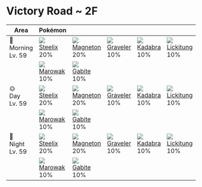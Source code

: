 # Victory Road ~ 2F

Area                   | Pokémon                      | &nbsp;                        | &nbsp;                        | &nbsp;                       | &nbsp;                         | &nbsp;
---                    | ---                          | ---                           | ---                           | ---                          | ---                            | ---
🌅<br>Morning<br>Lv. 59 | ![][208]<br>[Steelix]<br>20% | ![][082]<br>[Magneton]<br>20% | ![][075]<br>[Graveler]<br>10% | ![][064]<br>[Kadabra]<br>10% | ![][108]<br>[Lickitung]<br>10% | ![][042]<br>[Golbat]<br>10%
&nbsp;                 | ![][105]<br>[Marowak]<br>10% | ![][444]<br>[Gabite]<br>10%   | &nbsp;                        | &nbsp;                       | &nbsp;                         | &nbsp;
🌞<br>Day<br>Lv. 59     | ![][208]<br>[Steelix]<br>20% | ![][082]<br>[Magneton]<br>20% | ![][075]<br>[Graveler]<br>10% | ![][064]<br>[Kadabra]<br>10% | ![][108]<br>[Lickitung]<br>10% | ![][042]<br>[Golbat]<br>10%
&nbsp;                 | ![][105]<br>[Marowak]<br>10% | ![][444]<br>[Gabite]<br>10%   | &nbsp;                        | &nbsp;                       | &nbsp;                         | &nbsp;
🌙<br>Night<br>Lv. 59   | ![][208]<br>[Steelix]<br>20% | ![][082]<br>[Magneton]<br>20% | ![][075]<br>[Graveler]<br>10% | ![][064]<br>[Kadabra]<br>10% | ![][108]<br>[Lickitung]<br>10% | ![][042]<br>[Golbat]<br>10%
&nbsp;                 | ![][105]<br>[Marowak]<br>10% | ![][444]<br>[Gabite]<br>10%   | &nbsp;                        | &nbsp;                       | &nbsp;                         | &nbsp;

[Golbat]: ../../pokemons/042/
[Kadabra]: ../../pokemons/064/
[Graveler]: ../../pokemons/075/
[Magneton]: ../../pokemons/082/
[Marowak]: ../../pokemons/105/
[Lickitung]: ../../pokemons/108/
[Steelix]: ../../pokemons/208/
[Gabite]: ../../pokemons/444/
[042]: ../img/pokemon/042.png
[064]: ../img/pokemon/064.png
[075]: ../img/pokemon/075.png
[082]: ../img/pokemon/082.png
[105]: ../img/pokemon/105.png
[108]: ../img/pokemon/108.png
[208]: ../img/pokemon/208.png
[444]: ../img/pokemon/444.png

